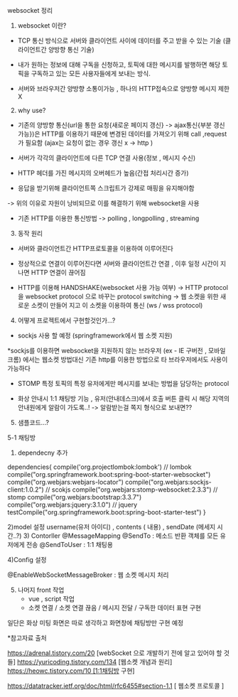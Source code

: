 websocket 정리







1. websocket 이란?


 - TCP 통신 방식으로 서버와 클라이언트 사이에 데이터를 주고 받을 수 있는 기술
(클라이언트간 양방향 통신 기술)
 
- 내가 원하는 정보에 대해 구독을 신청하고, 토픽에 대한 메시지를 발행하면 해당 토픽을 구독하고 있는 모든 사용자들에게 보내는 방식.

- 서버와 브라우저간 양방향 소통이가능 , 하나의 HTTP접속으로 양방향 메시지 제한 X



2. why use?

 - 기존의 양방향 통신(url을 통한 요청{새로운 페이지 갱신} -> ajax통신{부분 갱신 가능})은 HTTP를 이용하기 때문에 변경된 데이터를 가져오기 위해 call ,request 가 필요함
(ajax는 요청이 없는 경우 갱신 x -> http )

- 서버가 각각의 클라이언트에 다른 TCP 연결 사용(정보 , 메시지 수신)

- HTTP 헤더를 가진 메시지의 오버헤드가 높음(간접 처리시간 증가)

- 응답을 받기위해 클라이언트쪽 스크립트가 강제로 매핑을 유지해야함 

-> 위의 이유로 자원이 낭비되므로 이를 해결하기 위해 websocket을 사용

* 기존 HTTP를 이용한 통신방법 -> polling , longpolling , streaming 


3. 동작 원리

- 서버와 클라이언트간 HTTP프로토콜을 이용하여 이루어진다 

- 정상적으로 연결이 이루어진다면 서버와 클라이언트간 연결 , 이후 일정 시간이 지나면 HTTP 연결이 끊어짐


- HTTP를 이용해 HANDSHAKE(websocket 사용 가능 여부) -> HTTP protocol을 websocket protocol 으로 바꾸는 protocol switching -> 웹 소켓을 위한 새로운 소켓이 만들어 지고 이 소켓을 이용하여 통신 (ws / wss protocol)




4. 어떻게 프로젝트에서 구현할것인가...?


 - sockjs 사용 할 예정 (springframework에서 웹 소켓 지원)

*sockjs를 이용하면 websocket을 지원하지 않는 브라우저 
(ex - IE 구버전 , 모바일 크롬) 에서는 웹소켓 방법대신 기존 http를 이용한 방법으로 타 브라우저에서도 사용이 가능하다


- STOMP 
특정 토픽의 특정 유저에게만 메시지를 보내는 방법을 담당하는 protocol


- 화상 안내시 1:1 채팅방 기능 , 유저(안내데스크)에서 호출 버튼 클릭 시 해당 지역의 안내원에게 알람이 가도록..! -> 알람받는걸 쪽지 형식으로 보내면?? 








5. 샘플코드...?

5-1 채팅방

1) dependecny 추가

dependencies{
	compile('org.projectlombok:lombok') // lombok
	compile("org.springframework.boot:spring-boot-starter-websocket")
	compile("org.webjars:webjars-locator")
	compile("org.webjars:sockjs-client:1.0.2") // scokjs
	compile("org.webjars:stomp-websocket:2.3.3") // stomp
	compile("org.webjars:bootstrap:3.3.7")
	compile("org.webjars:jquery:3.1.0") // jquery
	testCompile("org.springframework.boot:spring-boot-starter-test")
}

2)model 설정
username(유저 아이디) , contents ( 내용) , sendDate (메세지 시간..?) 
3) Contorller 
@MessageMapping 
@SendTo : 메소드 반환 객체를 모든 유저에게 전송 
@SendToUser : 1:1 채팅용

4)Config 설정

@EnableWebSocketMessageBroker : 웹 소켓 메시지 처리

5) 나머지 front 작업
	- vue , script 작업 
	- 소켓 연결 / 소켓 연결 끊음 / 메시지 전달 / 구독한 데이터 표현 구현


일단은 화상 미팅 화면은 따로 생각하고 화면창에 채팅방만 구현 예정






*참고자료 출처

https://adrenal.tistory.com/20 [webSocket 으로 개발하기 전에 알고 있어야 할 것들]
https://yuricoding.tistory.com/134 [웹소켓 개념과 원리]
https://heowc.tistory.com/10 [1:1채팅방 구현]

https://datatracker.ietf.org/doc/html/rfc6455#section-1.1 [ 웹소켓 프로토콜 ]





